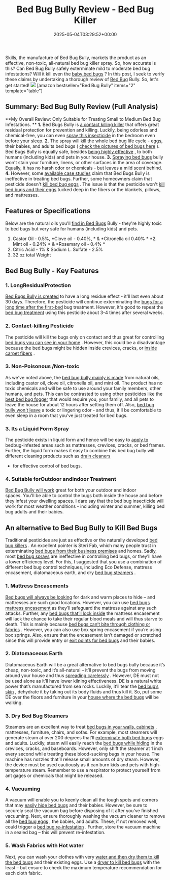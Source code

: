 ﻿---
layout: post
title: Bed Bug Bully Review - Bed Bug Killer
date: '2025-05-04T03:29:52+00:00'
categories:
- Bed Bugs
- Product Reviews
tags: []
slug: /bed-bug-bully-review/
lastmod: 2025-05-07T12:21:23+03:00
---

Skills, the manufacture of Bed Bug Bully, markets the product as an effective, non-toxic, all-natural bed bug killer spray.
So, how accurate is this?
Can Bed Bug Bully safely exterminate mild to moderate bed bug infestations? Will it kill even the
[baby bed bugs](https://pestpolicy.com/baby-bed-bugs/)
?
In this post, I seek to verify these claims by undertaking a thorough review of
[Bed Bug](https://pestpolicy.com/what-does-bed-bug-poop-look-like/)
Bully. So, let's get started!
![](/assets/img/uploads/default-image.jpg)
[amazon bestseller="Bed Bug Bully" items="2" template="table"]
## Summary: Bed Bug Bully Review (Full Analysis)
**My Overall Review: Only Suitable for Treating Small to Medium Bed Bug Infestations. **
**1.**
Bed Bugs Bully is
[a contact killing killer](https://pestpolicy.com/harris-bed-bug-killer-review/)
that offers great residual protection for prevention and killing.
Luckily, being odorless and chemical-free, you can even
[spray this insecticide](https://pestpolicy.com/raid-ant-roach-killer-insecticide-spray-review/)
in the bedroom even before your sleep.
**2.**
The spray will kill the whole bed bug life cycle - eggs, their babies, and adults bed bugs (
[check the pictures of bed bugs here](https://pestpolicy.com/pictures-of-bed-bugs/)
).
Bed Bugs Bully is equally safe, besides
[being highly effective](https://pestpolicy.com/what-causes-bed-bugs/)
, to both humans (including kids) and pets in your house.
**3.**
[Spraying bed bugs](https://pestpolicy.com/best-bed-bug-spray/)
bully won't stain your furniture, linens, or other surfaces in the area of coverage. Equally, it has no harsh odor or chemicals - but leaves a mild scent behind.
**4.**
However, some
[available case studies](http://www.science20.com/news_articles/how_effective_are_natural_bed_bug_pesticides-146722)
claim that Bed Bugs Bully is ineffective in treating bed bugs. Further, some homeowners claim that pesticide doesn't
[kill bed bug eggs](https://pestpolicy.com/how-to-kill-bed-bug-eggs/)
.
The issue is that the pesticide won't
[kill bed bugs and their eggs](https://pestpolicy.com/does-ammonia-kill-bed-bugs/)
tucked deep in the fibers or the blankets, pillows, and mattresses.
## Features or Specifications
Below are the natural oils you'll
[find in Bed Bugs](https://pestpolicy.com/bed-bugs-vs-mites/)
Bully - they're highly toxic to bed bugs but very safe for humans (including kids) and pets.
1. Castor Oil - 0.5%,
*Clove oil - 0.40%, *
&
*Citronella oil 0.40% *
*2. Mint oil - 0.24% *
&
*Rosemary oil - 0.4% *
2. Citric Acid - 1% & Sodium L. Sulfate - 2.5%
4. 32 oz total Weight
## Bed Bug Bully - Key Features
### 1. Long**Residual**Protection
[Bed Bugs Bully is created](https://pestpolicy.com/does-lysol-kill-bed-bugs/)
to have a long residue effect - it'll last even about 30 days.
Therefore, the pesticide will continue exterminating the
[bugs for a long time after the first-bed](https://pestpolicy.com/bed-bug-bites-vs-mosquito-bites/)
bug treatment.
However, it's good to repeat the
[bed bug treatment](https://pestpolicy.com/does-baby-powder-kill-bed-bugs/)
using this pesticide about 3-4 times after several weeks.
### 2. Contact-killing Pesticide
The pesticide will kill the bugs only on contact and thus great for controlling
[bed bugs you can see in your home](https://pestpolicy.com/can-you-see-bed-bugs/)
.
However, this could be a disadvantage because the bed bugs might be hidden inside crevices, cracks, or
[inside carpet fibers](https://pestpolicy.com/can-bed-bugs-live-in-carpet/)
.
### 3. Non-Poisonous /Non-toxic
As we've noted above, the
[bed bug bully mainly is made](https://pestpolicy.com/do-bed-bugs-have-wings/)
from natural oils, including castor oil, clove oil, citronella oil, and mint oil.
The product has no toxic chemicals and will be safe to use around your family members, other humans, and pets.
This can be contrasted to using other pesticides like the
[best bed bug fogger](https://pestpolicy.com/best-fogger-for-bed-bugs/)
that would require you, your family, and all pets to leave the house for about 12 hours after setting them off.
Also,
[bed bug bully won't leave](https://pestpolicy.com/can-bed-bugs-get-in-your-hair/)
a toxic or lingering odor - and thus, it'll be comfortable to even sleep in a room that you've just treated for bed bugs.
### 3. Its a Liquid Form Spray
The pesticide exists in liquid form and hence will be easy to
[apply to](https://pestpolicy.com/does-rubbing-alcohol-kill-bed-bugs/)
bedbug-infested areas such as mattresses, crevices, cracks, or bed frames.
Further, the liquid form makes it easy to combine this bed bug bully will different cleaning products such as
[drain cleaners](https://pestpolicy.com/best-drain-cleaner//)
- for effective control of bed bugs.
### 4. Suitable forOutdoor andIndoor Treatment
[Bed Bug Bully will work](https://pestpolicy.com/do-bed-bug-bombs-work/)
great for both your outdoor and indoor spaces. You'll be able to control the bugs both inside the house and before they infest your dwelling spaces.
I dare say that the bed bug insecticide will work for most weather conditions - including winter and summer, killing bed bug adults and their babies.
## An alternative to Bed Bug Bully to Kill Bed Bugs
Traditional pesticides are just as effective or the naturally developed
[bed bug killers](https://pestpolicy.com/ortho-home-defense-dual-action-bed-bug-killer-review/)
. An excellent pointer is Steri Fab, which many people trust in exterminating
[bed bugs from their business premises](https://pestpolicy.com/does-vinegar-kill-bed-bugs/)
and homes.
Sadly, most
[bed bug sprays](https://pestpolicy.com/bedlam-plus-bed-bug-spray-review/)
are ineffective in controlling bed bugs, or they’ll have a lower efficiency level.
For this, I suggested that you use a combination of different bed bug control techniques, including Eco Defense, mattress encasement, diatomaceous earth, and dry
[bed bug steamers](https://pestpolicy.com/best-bed-bug-steamer/)
.
### 1. Mattress Encasements
[Bed bugs will always be looking](https://pestpolicy.com/do-bed-bugs-jump/)
for dark and warm places to hide – and mattresses are such good locations. However, you can use
[bed bugs mattress encasement](https://pestpolicy.com/best-bed-bug-mattress-encasements/)
as they’ll safeguard the mattress against any such attacks.
Further, any
[bed bugs that’ll lock inside](https://pestpolicy.com/does-diatomaceous-earth-kill-bed-bugs/)
the mattress encasement will lack the chance to take their regular blood meals and will thus starve to death. This is mainly because
[bed bugs can’t bite through clothing or fabrics](https://pestpolicy.com/can-bed-bugs-bite-through-clothing/)
.
However, you can also use box spring encasement if you’re using box springs. Also, ensure that the encasement isn’t damaged or scratched since this will provide entry or
[exit points for bed bugs](https://pestpolicy.com/proof-bed-bug-spray-review/)
and their babies.
### 2. Diatomaceous Earth
Diatomaceous Earth will be a great alternative to bed bugs bully because it’s cheap, non-toxic, and it’s all-natural – it’ll prevent the bugs from moving around your house and thus
[spreading carelessly](https://pestpolicy.com/how-do-bed-bugs-spread/)
.
However, DE must not be used alone as it’ll have lower kilning effectiveness. DE is a natural white power that’s manufactured from sea rocks.
Luckily, it’ll tear the
[bed bug’s skin](https://pestpolicy.com/can-bed-bugs-live-in-your-skin/)
, dehydrate it by taking out its body fluids and thus kill it. So, put some DE over the floors and furniture in your
[house where the bed bugs](https://pestpolicy.com/how-to-get-rid-of-bed-bugs-fast/)
will be walking.
### 3. Dry Bed Bug Steamers
Steamers are an excellent way to treat
[bed bugs in your walls, cabinets](https://pestpolicy.com/bed-bugs-vs-ants/)
, mattresses, furniture, chairs, and sofas.
For example, most steamers will generate steam at over 200 degrees that’ll
[exterminate both bed bugs](https://pestpolicy.com/best-vacuum-for-bed-bugs/)
eggs and adults.
Luckily, steam will easily reach the
[bed bugs while hiding](https://pestpolicy.com/where-do-bed-bugs-hide/)
in the crevices, cracks, and baseboards. However, only shift the steamer at 1 inch every second while treating these blood-sucking bugs in your house.
The machine has nozzles that’ll release small amounts of dry steam. However, the device must be used cautiously as it can burn kids and pets with high-temperature steam.
Remember to use a respirator to protect yourself from ant gages or chemicals that might be released.
### 4. Vacuuming
A vacuum will enable you to keenly clean all the tough spots and corners that may
[easily hide bed bugs](https://pestpolicy.com/scabies-vs-bed-bugs/)
and their babies.
However, be sure to securely seal the vacuum bag before disposing of it after you’ve finished vacuuming. Next, ensure thoroughly washing the vacuum cleaner to remove all the
[bed bug eggs](https://pestpolicy.com/bed-bug-eggs/)
, the babies, and adults.
These, if not removed well, could trigger a
[bed bug re-infestation](https://pestpolicy.com/does-vinegar-kill-bed-bugs/)
. Further, store the vacuum machine in a sealed bag – this will prevent re-infestation.
### 5. Wash Fabrics with Hot water
Next, you can wash your clothes with very
[water and then dry them to kill the bed bugs](https://pestpolicy.com/can-bed-bugs-survive-in-water/)
and their existing eggs.
Use a
[dryer to kill bed bugs](https://pestpolicy.com/does-dryer-kill-bed-bugs/)
with the least – but ensure to check the maximum temperature recommendation for each cloth fabric.